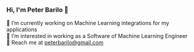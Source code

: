 ### Hi, I'm Peter Barilo 👋 <br> 
🔭 I’m currently working on Machine Learning integrations for my applications <br> 
👀 I’m interested in working as a Software of Machine Learning Engineer <br> 
💬 Reach me at peterbarilo@gmail.com  <br> 

<!--
**PeterBarilo/PeterBarilo** is a ✨ _special_ ✨ repository because its `README.md` (this file) appears on your GitHub profile.

Here are some ideas to get you started:

- 🔭 I’m currently working on ...
- 🌱 I’m currently learning ...
- 👯 I’m looking to collaborate on ...
- 🤔 I’m looking for help with ...
- 💬 Ask me about ...
- 📫 How to reach me: ...
- 😄 Pronouns: ...
- ⚡ Fun fact: ...
-->


